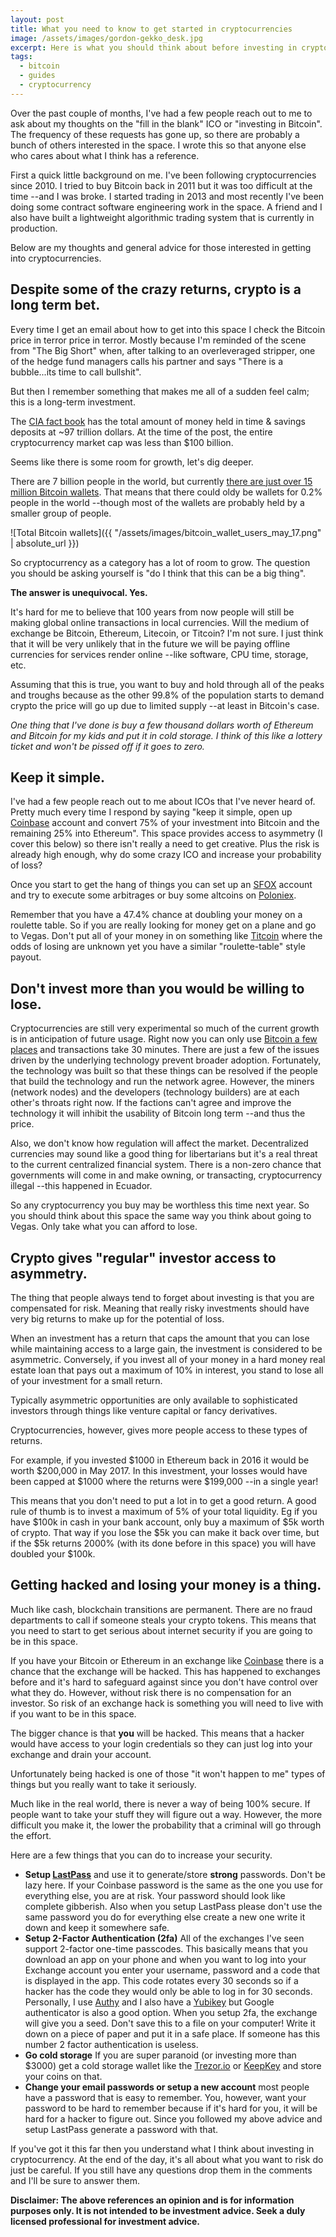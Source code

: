```yaml
---
layout: post
title: What you need to know to get started in cryptocurrencies
image: /assets/images/gordon-gekko_desk.jpg
excerpt: Here is what you should think about before investing in cryptocurrencies
tags:
  - bitcoin
  - guides
  - cryptocurrency
---
```


Over the past couple of months, I've had a few people reach out to me to ask about my thoughts on the "fill in the blank" ICO or "investing in Bitcoin". The frequency of these requests has gone up, so there are probably a bunch of others interested in the space. I wrote this so that anyone else who cares about what I think has a reference.

First a quick little background on me. I've been following cryptocurrencies since 2010. I tried to buy Bitcoin back in 2011 but it was too difficult at the time --and I was broke. I started trading in 2013 and most recently I've been doing some contract software engineering work in the space. A friend and I also have built a lightweight algorithmic trading system that is currently in production.

Below are my thoughts and general advice for those interested in getting into cryptocurrencies.

## Despite some of the crazy returns, crypto is a long term bet.
Every time I get an email about how to get into this space I check the Bitcoin price in terror price in terror. Mostly because I'm reminded of the scene from "The Big Short" when, after talking to an overleveraged stripper, one of the hedge fund managers calls his partner and says "There is a bubble...its time to call bullshit".

But then I remember something that makes me all of a sudden feel calm; this is a long-term investment.

The [CIA fact book](https://www.cia.gov/library/Publications/the-world-factbook/rankorder/2215rank.html) has the total amount of money held in time & savings deposits at ~97 trillion dollars. At the time of the post, the entire cryptocurrency market cap was less than $100 billion.

Seems like there is some room for growth, let's dig deeper.

There are 7 billion people in the world, but currently [there are just over 15 million Bitcoin wallets](https://blockchain.info/charts/my-wallet-n-users). That means that there could oldy be wallets for 0.2% people in the world --though most of the wallets are probably held by a smaller group of people.

![Total Bitcoin wallets]({{ "/assets/images/bitcoin_wallet_users_may_17.png" | absolute_url }})

So cryptocurrency as a category has a lot of room to grow. The question you should be asking yourself is "do I think that this can be a big thing".

**The answer is unequivocal. Yes.**

It's hard for me to believe that 100 years from now people will still be making global online transactions in local currencies. Will the medium of exchange be Bitcoin, Ethereum, Litecoin, or Titcoin? I'm not sure. I just think that it will be very unlikely that in the future we will be paying offline currencies for services render online --like software, CPU time, storage, etc.

Assuming that this is true, you want to buy and hold through all of the peaks and troughs because as the other 99.8% of the population starts to demand crypto the price will go up due to limited supply --at least in Bitcoin's case.

*One thing that I've done is buy a few thousand dollars worth of Ethereum and Bitcoin for my kids and put it in cold storage. I think of this like a lottery ticket and won't be pissed off if it goes to zero.*

## Keep it simple.
I've had a few people reach out to me about ICOs that I've never heard of. Pretty much every time I respond by saying "keep it simple, open up [Coinbase](https://www.coinbase.com) account and convert 75% of your investment into Bitcoin and the remaining 25% into Ethereum". This space provides access to asymmetry (I cover this below) so there isn't really a need to get creative. Plus the risk is already high enough, why do some crazy ICO and increase your probability of loss?

Once you start to get the hang of things you can set up an [SFOX](https://www.sfox.com) account and try to execute some arbitrages or buy some altcoins on [Poloniex](https://poloniex.com).

Remember that you have a 47.4% chance at doubling your money on a roulette table. So if you are really looking for money get on a plane and go to Vegas. Don't put all of your money in on something like [Titcoin](https://en.wikipedia.org/wiki/Titcoin) where the odds of losing are unknown yet you have a similar "roulette-table" style payout.

## Don't invest more than you would be willing to lose.
Cryptocurrencies are still very experimental so much of the current growth is in anticipation of future usage. Right now you can only use [Bitcoin a few places](https://support.coinbase.com/customer/portal/articles/1834716-where-can-i-spend-bitcoins-) and transactions take 30 minutes. There are just a few of the issues driven by the underlying technology prevent broader adoption. Fortunately, the technology was built so that these things can be resolved if the people that build the technology and run the network agree. However, the miners (network nodes) and the developers (technology builders) are at each other's throats right now. If the factions can't agree and improve the technology it will inhibit the usability of Bitcoin long term --and thus the price.

Also, we don't know how regulation will affect the market. Decentralized currencies may sound like a good thing for libertarians but it's a real threat to the current centralized financial system. There is a non-zero chance that governments will come in and make owning, or transacting, cryptocurrency illegal --this happened in Ecuador.

So any cryptocurrency you buy may be worthless this time next year. So you should think about this space the same way you think about going to Vegas. Only take what you can afford to lose.

## Crypto gives "regular" investor access to asymmetry.
The thing that people always tend to forget about investing is that you are compensated for risk. Meaning that really risky investments should have very big returns to make up for the potential of loss.

When an investment has a return that caps the amount that you can lose while maintaining access to a large gain, the investment is considered to be asymmetric. Conversely, if you invest all of your money in a hard money real estate loan that pays out a maximum of 10% in interest, you stand to lose all of your investment for a small return.

Typically asymmetric opportunities are only available to sophisticated investors through things like venture capital or fancy derivatives.

Cryptocurrencies, however, gives more people access to these types of returns.

For example, if you invested $1000 in Ethereum back in 2016 it would be worth $200,000 in May 2017. In this investment, your losses would have been capped at $1000 where the returns were $199,000 --in a single year!

This means that you don't need to put a lot in to get a good return. A good rule of thumb is to invest a maximum of 5% of your total liquidity. Eg if you have $100k in cash in your bank account, only buy a maximum of $5k worth of crypto. That way if you lose the $5k you can make it back over time, but if the $5k returns 2000% (with its done before in this space) you will have doubled your $100k.

## Getting hacked and losing your money is a thing.
Much like cash, blockchain transitions are permanent. There are no fraud departments to call if someone steals your crypto tokens. This means that you need to start to get serious about internet security if you are going to be in this space.

If you have your Bitcoin or Ethereum in an exchange like [Coinbase](https://www.coingbase.com) there is a chance that the exchange will be hacked. This has happened to exchanges before and it's hard to safeguard against since you don't have control over what they do. However, without risk there is no compensation for an investor. So risk of an exchange hack is something you will need to live with if you want to be in this space.

The bigger chance is that **you** will be hacked. This means that a hacker would have access to your login credentials so they can just log into your exchange and drain your account.

Unfortunately being hacked is one of those "it won't happen to me" types of things but you really want to take it seriously.

Much like in the real world, there is never a way of being 100% secure. If people want to take your stuff they will figure out a way. However, the more difficult you make it, the lower the probability that a criminal will go through the effort.

Here are a few things that you can do to increase your security.

- **Setup [LastPass](https://www.lastpass.com/)** and use it to generate/store **strong** passwords. Don't be lazy here. If your Coinbase password is the same as the one you use for everything else, you are at risk. Your password should look like complete gibberish. Also when you setup LastPass please don't use the same password you do for everything else create a new one write it down and keep it somewhere safe.
- **Setup 2-Factor Authentication (2fa)** All of the exchanges I've seen support 2-factor one-time passcodes. This basically means that you download an app on your phone and when you want to log into your Exchange account you enter your username, password and a code that is displayed in the app. This code rotates every 30 seconds so if a hacker has the code they would only be able to log in for 30 seconds. Personally, I use [Authy](https://authy.com/) and I also have a [Yubikey](https://www.yubico.com) but Google authenticator is also a good option. When you setup 2fa, the exchange will give you a seed. Don't save this to a file on your computer! Write it down on a piece of paper and put it in a safe place. If someone has this number 2 factor authentication is useless.
- **Go cold storage** If you are super paranoid (or investing more than $3000) get a cold storage wallet like the [Trezor.io](https://trezor.io/) or [KeepKey](https://www.keepkey.com/) and store your coins on that.
- **Change your email passwords or setup a new account** most people have a password that is easy to remember. You, however, want your password to be hard to remember because if it's hard for you, it will be hard for a hacker to figure out. Since you followed my above advice and setup LastPass generate a password with that.

If you've got it this far then you understand what I think about investing in cryptocurrency. At the end of the day, it's all about what you want to risk do just be careful. If you still have any questions drop them in the comments and I'll be sure to answer them.

**Disclaimer: The above references an opinion and is for information purposes only. It is not intended to be investment advice. Seek a duly licensed professional for investment advice.**
